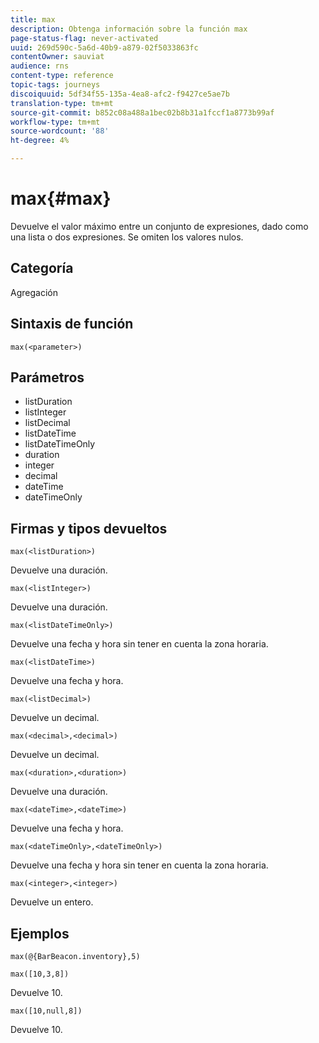 ```yaml
---
title: max
description: Obtenga información sobre la función max
page-status-flag: never-activated
uuid: 269d590c-5a6d-40b9-a879-02f5033863fc
contentOwner: sauviat
audience: rns
content-type: reference
topic-tags: journeys
discoiquuid: 5df34f55-135a-4ea8-afc2-f9427ce5ae7b
translation-type: tm+mt
source-git-commit: b852c08a488a1bec02b8b31a1fccf1a8773b99af
workflow-type: tm+mt
source-wordcount: '88'
ht-degree: 4%

---
```


# max{#max}

Devuelve el valor máximo entre un conjunto de expresiones, dado como una lista o dos expresiones. Se omiten los valores nulos.

## Categoría

Agregación

## Sintaxis de función

`max(<parameter>)`

## Parámetros

* listDuration
* listInteger
* listDecimal
* listDateTime
* listDateTimeOnly
* duration
* integer
* decimal
* dateTime
* dateTimeOnly

## Firmas y tipos devueltos

`max(<listDuration>)`

Devuelve una duración.

`max(<listInteger>)`

Devuelve una duración.

`max(<listDateTimeOnly>)`

Devuelve una fecha y hora sin tener en cuenta la zona horaria.

`max(<listDateTime>)`

Devuelve una fecha y hora.

`max(<listDecimal>)`

Devuelve un decimal.

`max(<decimal>,<decimal>)`

Devuelve un decimal.

`max(<duration>,<duration>)`

Devuelve una duración.

`max(<dateTime>,<dateTime>)`

Devuelve una fecha y hora.

`max(<dateTimeOnly>,<dateTimeOnly>)`

Devuelve una fecha y hora sin tener en cuenta la zona horaria.

`max(<integer>,<integer>)`

Devuelve un entero.

## Ejemplos

`max(@{BarBeacon.inventory},5)`

`max([10,3,8])`

Devuelve 10.

`max([10,null,8])`

Devuelve 10.
